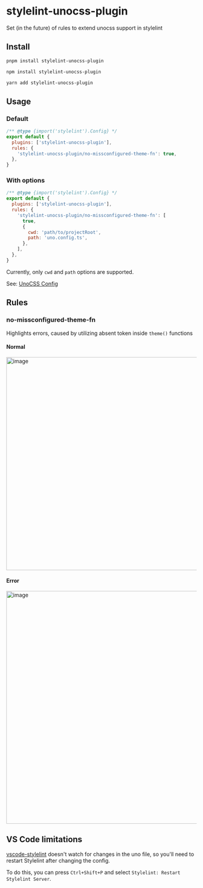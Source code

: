 # stylelint-unocss-plugin
Set (in the future) of rules to extend unocss support in stylelint

## Install

```sh
pnpm install stylelint-unocss-plugin
```

```sh
npm install stylelint-unocss-plugin
```

```sh
yarn add stylelint-unocss-plugin
```

## Usage

### Default

```js
/** @type {import('stylelint').Config} */
export default {
  plugins: ['stylelint-unocss-plugin'],
  rules: {
    'stylelint-unocss-plugin/no-missconfigured-theme-fn': true,
  },
}
```

### With options

```js
/** @type {import('stylelint').Config} */
export default {
  plugins: ['stylelint-unocss-plugin'],
  rules: {
    'stylelint-unocss-plugin/no-missconfigured-theme-fn': [
      true,
      {
        cwd: 'path/to/projectRoot',
        path: 'uno.config.ts',
      },
    ],
  },
}
```

Currently, only `cwd` and `path` options are supported.

See: [UnoCSS Config](https://github.com/unocss/unocss/blob/919bdc43b5b650b73edec614220c9c3ff3758460/packages-engine/config/src/index.ts#L10-L15)

## Rules

### no-missconfigured-theme-fn

Highlights errors, caused by utilizing absent token inside `theme()` functions

#### Normal
<img width="564" alt="image" src="https://github.com/user-attachments/assets/bcf2ea2f-4b01-4750-907c-0a2eb0bdeab5" />

#### Error

<img width="616" alt="image" src="https://github.com/user-attachments/assets/48526337-76b5-4a9d-aa86-a8f642416f9b" />

## VS Code limitations

[vscode-stylelint](https://github.com/stylelint/vscode-stylelint) doesn't watch for changes in the uno file, so you'll need to restart Stylelint after changing the config.

To do this, you can press `Ctrl+Shift+P` and select `Stylelint: Restart Stylelint Server`.
